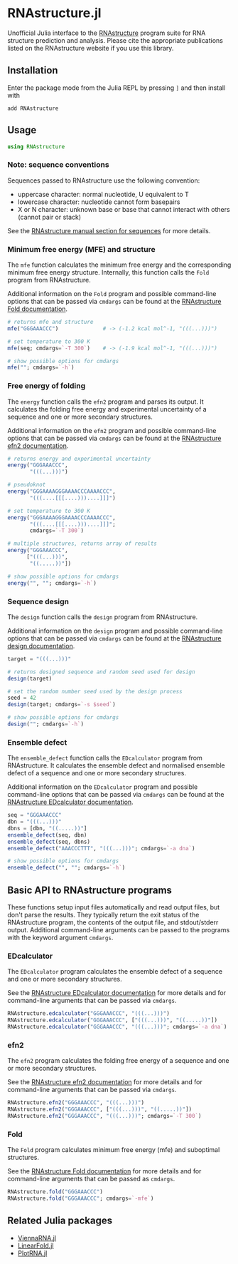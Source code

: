 # RNAstructure.jl

Unofficial Julia interface to the
[RNAstructure](https://rna.urmc.rochester.edu/RNAstructure.html)
program suite for RNA structure prediction and analysis.  Please cite
the appropriate publications listed on the RNAstructure website if you
use this library.

## Installation

Enter the package mode from the Julia REPL by pressing `]` and then
install with

```
add RNAstructure
```

## Usage

```julia
using RNAstructure
```

### Note: sequence conventions

Sequences passed to RNAstructure use the following convention:
- uppercase character: normal nucleotide, U equivalent to T
- lowercase character: nucleotide cannot form basepairs
- X or N character: unknown base or base that cannot interact with
  others (cannot pair or stack)

See the [RNAstructure manual section for
sequences](https://rna.urmc.rochester.edu/Text/File_Formats.html#Sequence)
for more details.


### Minimum free energy (MFE) and structure

The `mfe` function calculates the minimum free energy and the
corresponding minimum free energy structure. Internally, this function
calls the `Fold` program from RNAstructure.

Additional information on the `Fold` program and possible command-line
options that can be passed via `cmdargs` can be found at the
[RNAstructure Fold
documentation](https://rna.urmc.rochester.edu/Text/Fold.html).

```julia
# returns mfe and structure
mfe("GGGAAACCC")              # -> (-1.2 kcal mol^-1, "(((...)))")

# set temperature to 300 K
mfe(seq; cmdargs=`-T 300`)    # -> (-1.9 kcal mol^-1, "(((...)))")

# show possible options for cmdargs
mfe(""; cmdargs=`-h`)
```


### Free energy of folding

The `energy` function calls the `efn2` program and parses its
output. It calculates the folding free energy and experimental
uncertainty of a sequence and one or more secondary structures.

Additional information on the `efn2` program and possible command-line
options that can be passed via `cmdargs` can be found at the
[RNAstructure efn2
documentation](https://rna.urmc.rochester.edu/Text/efn2.html).

```julia
# returns energy and experimental uncertainty
energy("GGGAAACCC",
       "(((...)))")

# pseudoknot
energy("GGGAAAAGGGAAAACCCAAAACCC",
       "(((....[[[....)))....]]]")

# set temperature to 300 K
energy("GGGAAAAGGGAAAACCCAAAACCC",
       "(((....[[[....)))....]]]";
       cmdargs=`-T 300`)

# multiple structures, returns array of results
energy("GGGAAACCC",
      ["(((...)))",
       "((.....))"])

# show possible options for cmdargs
energy("", ""; cmdargs=`-h`)
```


### Sequence design

The `design` function calls the `design` program from RNAstructure.

Additional information on the `design` program and possible
command-line options that can be passed via `cmdargs` can be found at
the [RNAstructure design
documentation](https://rna.urmc.rochester.edu/Text/design.html).

```julia
target = "(((...)))"

# returns designed sequence and random seed used for design
design(target)

# set the random number seed used by the design process
seed = 42
design(target; cmdargs=`-s $seed`)

# show possible options for cmdargs
design(""; cmdargs=`-h`)
```


### Ensemble defect

The `ensemble_defect` function calls the `EDcalculator` program from
RNAstructure. It calculates the ensemble defect and normalised
ensemble defect of a sequence and one or more secondary structures.

Additional information on the `EDcalculator` program and possible
command-line options that can be passed via `cmdargs` can be found at
the [RNAstructure EDcalculator
documentation](https://rna.urmc.rochester.edu/Text/EDcalculator.html).

```julia
seq = "GGGAAACCC"
dbn = "(((...)))"
dbns = [dbn, "((.....))"]
ensemble_defect(seq, dbn)
ensemble_defect(seq, dbns)
ensemble_defect("AAACCCTTT", "(((...)))"; cmdargs=`-a dna`)

# show possible options for cmdargs
ensemble_defect("", ""; cmdargs=`-h`)
```


## Basic API to RNAstructure programs

These functions setup input files automatically and read output files,
but don't parse the results.  They typically return the exit status of
the RNAstructure program, the contents of the output file, and
stdout/stderr output. Additional command-line arguments can be passed
to the programs with the keyword argument `cmdargs`.

### EDcalculator

The `EDcalculator` program calculates the ensemble defect of a
sequence and one or more secondary structures.

See the [RNAstructure EDcalculator
documentation](https://rna.urmc.rochester.edu/Text/EDcalculator.html)
for more details and for command-line arguments that can be passed via
`cmdargs`.

```julia
RNAstructure.edcalculator("GGGAAACCC", "(((...)))")
RNAstructure.edcalculator("GGGAAACCC", ["(((...)))", "((.....))"])
RNAstructure.edcalculator("GGGAAACCC", "(((...)))"; cmdargs=`-a dna`)
```

### efn2

The `efn2` program calculates the folding free energy of a sequence
and one or more secondary structures.

See the [RNAstructure efn2
documentation](https://rna.urmc.rochester.edu/Text/efn2.html) for more
details and for command-line arguments that can be passed via
`cmdargs`.

```julia
RNAstructure.efn2("GGGAAACCC", "(((...)))")
RNAstructure.efn2("GGGAAACCC", ["(((...)))", "((.....))"])
RNAstructure.efn2("GGGAAACCC", "(((...)))"; cmdargs=`-T 300`)
```

### Fold

The `Fold` program calculates minimum free energy (mfe) and suboptimal
structures.

See the [RNAstructure Fold
documentation](https://rna.urmc.rochester.edu/Text/Fold.html) for more
details and for command-line arguments that can be passed as
`cmdargs`.

```julia
RNAstructure.fold("GGGAAACCC")
RNAstructure.fold("GGGAAACCC"; cmdargs=`-mfe`)
```


## Related Julia packages

- [ViennaRNA.jl](https://github.com/marcom/ViennaRNA.jl)
- [LinearFold.jl](https://github.com/marcom/LinearFold.jl)
- [PlotRNA.jl](https://github.com/marcom/PlotRNA.jl)
